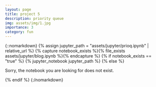 ```yaml
---
layout: page
title: project 5
description: priority queue
img: assets/img/1.jpg
importance: 3
category: fun
---
```


{::nomarkdown}
{% assign jupyter_path = "assets/jupyter/prioq.ipynb" | relative_url %}
{% capture notebook_exists %}{% file_exists assets/jupyter/blog.ipynb %}{% endcapture %}
{% if notebook_exists == "true" %}
    {% jupyter_notebook jupyter_path %}
{% else %}
    <p>Sorry, the notebook you are looking for does not exist.</p>
{% endif %}
{:/nomarkdown}